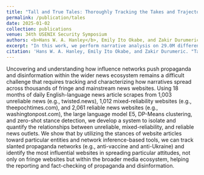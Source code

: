 ```yaml
---
title: "Tall and True Tales: Thoroughly Tracking the Takes and Trajectories of News Narratives from Trustworthy and Worrisome Websites"
permalink: /publication/tales
date: 2025-01-02
collection: publications
venue: 34th USENIX Security Symposium
authors: <b>Hans W. A. Hanley</b>, Emily Ito Okabe, and Zakir Durumeric
excerpt: "In this work, we perform narrative analysis on 29.0M different articles from 2022 and 2023 across 4,076 different low, mixed, and highly reliable websites."
citation: 'Hans W. A. Hanley, Emily Ito Okabe, and Zakir Durumeric. "Tall and True Tales: Thoroughly Tracking the Takes and Trajectories of News Narratives from Trustworthy and Worrisome Websites."  34th USENIX Security Symposium 2025'
---
```

Uncovering and understanding how influence networks push propaganda and disinformation within the wider news ecosystem remains a difficult challenge that requires tracking and characterizing how narratives spread across thousands of fringe and mainstream news websites. Using 18 months of daily English-language news article scrapes from 1,003 unreliable news (e.g., twisted.news), 1,012 mixed-reliability websites (e.g., theepochtimes.com), and 2,061 reliable news websites (e.g., washingtonpost.com), the large language model E5, DP-Means clustering, and zero-shot stance detection, we develop a system to isolate and quantify the relationships between unreliable, mixed-reliability, and reliable news outlets. We show that by utilizing the stances of website articles toward particular entities and network inference-based tools, we can track slanted propaganda networks (e.g., anti-vaccine and anti-Ukraine) and identify the most influential websites in spreading particular attitudes, not only on fringe websites but within the broader media ecosystem, helping the reporting and fact-checking of propaganda and disinformation. 
